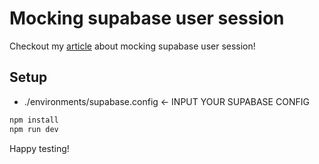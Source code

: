 # Mocking supabase user session
Checkout my [article](https://medium.com/@springerjanek/moving-from-axios-to-react-query-in-react-apps-833eec667f15) about mocking supabase user session!

## Setup

- ./environments/supabase.config <- INPUT YOUR SUPABASE CONFIG

```bash
npm install
npm run dev
```

Happy testing!
